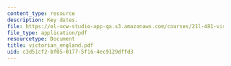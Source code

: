 ```yaml
---
content_type: resource
description: Key dates.
file: https://ol-ocw-studio-app-qa.s3.amazonaws.com/courses/21l-481-victorian-literature-and-culture-spring-2003/c3d51cf2bf0501775f164ec9129dffd3_victorian_england.pdf
file_type: application/pdf
resourcetype: Document
title: victorian_england.pdf
uid: c3d51cf2-bf05-0177-5f16-4ec9129dffd3
---
```

